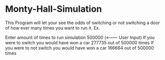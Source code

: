 # Monty-Hall-Simulation
This Program will let your see the odds of switching or not switching a door of how ever many times you want to run it.
Ex.

Enter amount of times to run simulation
500000 (<--- User Input)
If you were to switch you would have won a car 277735 out of 500000 times
If you were to not switch you would have won a car 166664 out of 500000 times 
